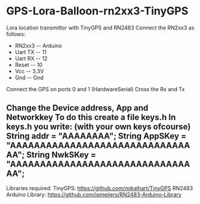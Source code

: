 # GPS-Lora-Balloon-rn2xx3-TinyGPS
Lora location transmittor with TinyGPS and RN2483
Connect the RN2xx3 as follows:
 * RN2xx3 -- Arduino
 * Uart TX -- 11
 * Uart RX -- 12
 * Reset -- 10
 * Vcc -- 3.3V
 * Gnd -- Gnd

Connect the GPS on ports 0 and 1 (HardwareSerial)
Cross the Rx and Tx 

Change the Device address, App and Networkkey 
To do this create a file keys.h 
In keys.h you write: (with your own keys ofcourse)
String addr = "AAAAAAAA";
String AppSKey = "AAAAAAAAAAAAAAAAAAAAAAAAAAAAAAAA";
String NwkSKey = "AAAAAAAAAAAAAAAAAAAAAAAAAAAAAAAA";
-----------------------------------------
Libraries required:
TinyGPS:
https://github.com/mikalhart/TinyGPS
RN2483 Arduino Library:
https://github.com/jpmeijers/RN2483-Arduino-Library


